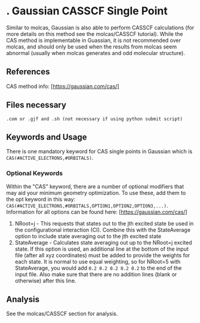 # . Gaussian CASSCF Single Point
Similar to molcas, Gaussian is also able to perform CASSCF calculations (for more details on this method see the molcas/CASSCF tutorial). While the CAS method is implementable in Guassian, it is not recommended over molcas, and should only be used when the results from molcas seem abnormal (usually when molcas generates and odd molecular structure). 
## References
CAS method info: [https://gaussian.com/cas/]

## Files necessary
```.com or .gjf and .sh (not necessary if using python submit script)```

## Keywords and Usage
There is one mandatory keyword for CAS single points in Gaussian which is ```CAS(#ACTIVE_ELECTRONS,#ORBITALS)```.

### Optional Keywords
Within the "CAS" keyword, there are a number of optional modifiers that may aid your minimum geometry optimization. To use these, add them to the opt keyword in this way: ```CAS(#ACTIVE_ELECTRONS,#ORBITALS,OPTION1,OPTION2,OPTION3,...)```. Information for all options can be found here: [https://gaussian.com/cas/]
1. NRoot=j - This requests that states out to the jth excited state be used in the configurational interaction (CI). Combine this with the StateAverage option to include state averaging out to the jth excited state
2. StateAverage - Calculates state averaging out up to the NRoot=j excited state. If this option is used, an additional line at the bottom of the input file (after all xyz coordinates) must be added to provide the weights for each state. It is normal to use equal weighting, so for NRoot=5 with StateAverage, you would add ```0.2 0.2 0.2 0.2 0.2``` to the end of the input file. Also make sure that there are no addition lines (blank or otherwise) after this line. 

## Analysis
See the molcas/CASSCF section for analysis.

